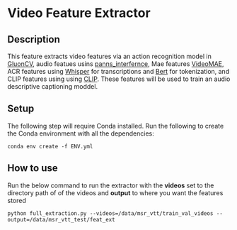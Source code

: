 # Video Feature Extractor

## Description

This feature extracts video features via an action recognition model in [GluonCV](https://github.com/dmlc/gluon-cv), audio featues usins [panns_interfernce](https://github.com/qiuqiangkong/panns_inference), Mae features [VideoMAE](https://github.com/MCG-NJU/VideoMAE), ACR features using [Whisper](https://github.com/openai/whisper) for transcriptions and [Bert](https://github.com/google-research/bert) for tokenization, and CLIP features using using [CLIP](https://github.com/openai/CLIP). These features will be used to train an audio descriptive captioning moddel.

## Setup

The following step will require Conda installed. Run the following to create the Conda environment with all the dependencies:

    conda env create -f ENV.yml 

## How to use

Run the below command to run the extractor with the **videos** set to the directory path of of the videos and **output** to where you want the features stored

    python full_extraction.py --videos=/data/msr_vtt/train_val_videos --output=/data/msr_vtt_test/feat_ext
